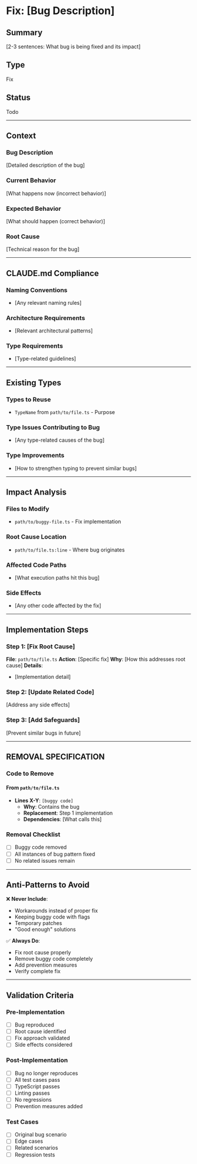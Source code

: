 # Fix: [Bug Description]

## Summary
[2-3 sentences: What bug is being fixed and its impact]

## Type
Fix

## Status
Todo

---

## Context

### Bug Description
[Detailed description of the bug]

### Current Behavior
[What happens now (incorrect behavior)]

### Expected Behavior
[What should happen (correct behavior)]

### Root Cause
[Technical reason for the bug]

---

## CLAUDE.md Compliance

### Naming Conventions
- [Any relevant naming rules]

### Architecture Requirements
- [Relevant architectural patterns]

### Type Requirements
- [Type-related guidelines]

---

## Existing Types

### Types to Reuse
- `TypeName` from `path/to/file.ts` - Purpose

### Type Issues Contributing to Bug
- [Any type-related causes of the bug]

### Type Improvements
- [How to strengthen typing to prevent similar bugs]

---

## Impact Analysis

### Files to Modify
- `path/to/buggy-file.ts` - Fix implementation

### Root Cause Location
- `path/to/file.ts:line` - Where bug originates

### Affected Code Paths
- [What execution paths hit this bug]

### Side Effects
- [Any other code affected by the fix]

---

## Implementation Steps

### Step 1: [Fix Root Cause]
**File**: `path/to/file.ts`
**Action**: [Specific fix]
**Why**: [How this addresses root cause]
**Details**:
- [Implementation detail]

### Step 2: [Update Related Code]
[Address any side effects]

### Step 3: [Add Safeguards]
[Prevent similar bugs in future]

---

## REMOVAL SPECIFICATION

### Code to Remove

#### From `path/to/file.ts`
- **Lines X-Y**: `[buggy code]`
  - **Why**: Contains the bug
  - **Replacement**: Step 1 implementation
  - **Dependencies**: [What calls this]

### Removal Checklist
- [ ] Buggy code removed
- [ ] All instances of bug pattern fixed
- [ ] No related issues remain

---

## Anti-Patterns to Avoid

❌ **Never Include**:
- Workarounds instead of proper fix
- Keeping buggy code with flags
- Temporary patches
- "Good enough" solutions

✅ **Always Do**:
- Fix root cause properly
- Remove buggy code completely
- Add prevention measures
- Verify complete fix

---

## Validation Criteria

### Pre-Implementation
- [ ] Bug reproduced
- [ ] Root cause identified
- [ ] Fix approach validated
- [ ] Side effects considered

### Post-Implementation
- [ ] Bug no longer reproduces
- [ ] All test cases pass
- [ ] TypeScript passes
- [ ] Linting passes
- [ ] No regressions
- [ ] Prevention measures added

### Test Cases
- [ ] Original bug scenario
- [ ] Edge cases
- [ ] Related scenarios
- [ ] Regression tests
